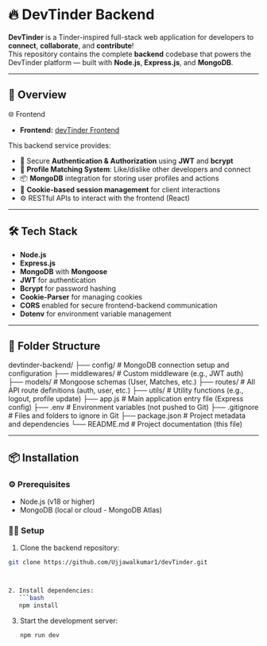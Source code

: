 # 🔥 DevTinder Backend

**DevTinder** is a Tinder-inspired full-stack web application for developers to **connect**, **collaborate**, and **contribute**!  
This repository contains the complete **backend** codebase that powers the DevTinder platform — built with **Node.js**, **Express.js**, and **MongoDB**.

---

## 🚀 Overview


🌐 Frontend
-  **Frontend:** [devTinder Frontend](https://github.com/Ujjawalkumar1/devTinder-web.git)

This backend service provides:

- 🔐 Secure **Authentication & Authorization** using **JWT** and **bcrypt**
- 🧠 **Profile Matching System**: Like/dislike other developers and connect
- 📦 **MongoDB** integration for storing user profiles and actions
- 🍪 **Cookie-based session management** for client interactions
- ⚙️ RESTful APIs to interact with the frontend (React)

---

## 🛠️ Tech Stack

- **Node.js**
- **Express.js**
- **MongoDB** with **Mongoose**
- **JWT** for authentication
- **Bcrypt** for password hashing
- **Cookie-Parser** for managing cookies
- **CORS** enabled for secure frontend-backend communication
- **Dotenv** for environment variable management

---

## 📁 Folder Structure

devtinder-backend/
├── config/ # MongoDB connection setup and configuration
├── middlewares/ # Custom middleware (e.g., JWT auth)
├── models/ # Mongoose schemas (User, Matches, etc.)
├── routes/ # All API route definitions (auth, user, etc.)
├── utils/ # Utility functions (e.g., logout, profile update)
├── app.js # Main application entry file (Express config)
├── .env # Environment variables (not pushed to Git)
├── .gitignore # Files and folders to ignore in Git
├── package.json # Project metadata and dependencies
└── README.md # Project documentation (this file)






---

## 📦 Installation

### ⚙️ Prerequisites

- Node.js (v18 or higher)
- MongoDB (local or cloud - MongoDB Atlas)

### 🧑‍💻 Setup

1. Clone the backend repository:

```bash
git clone https://github.com/Ujjawalkumar1/devTinder.git



2. Install dependencies:
   ```bash
   npm install
   ```

3. Start the development server:
   ```bash
   npm run dev
   ```





